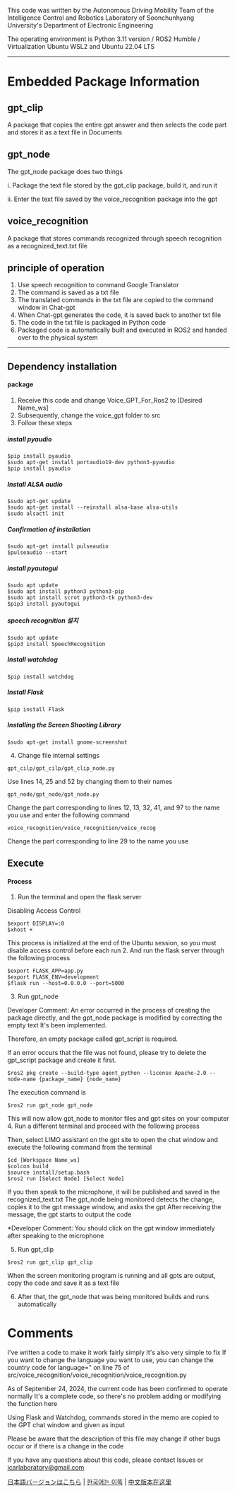This code was written by the Autonomous Driving Mobility Team of the Intelligence Control and Robotics Laboratory of Soonchunhyang University's Department of Electronic Engineering

The operating environment is Python 3.11 version / ROS2 Humble / Virtualization Ubuntu WSL2 and Ubuntu 22.04 LTS

---

# Embedded Package Information
## gpt_clip
A package that copies the entire gpt answer and then selects the code part and stores it as a text file in Documents
## gpt_node
The gpt_node package does two things

i. Package the text file stored by the gpt_clip package, build it, and run it

ii. Enter the text file saved by the voice_recognition package into the gpt
## voice_recognition
A package that stores commands recognized through speech recognition as a recognized_text.txt file

## principle of operation
1. Use speech recognition to command Google Translator
2. The command is saved as a txt file
3. The translated commands in the txt file are copied to the command window in Chat-gpt
4. When Chat-gpt generates the code, it is saved back to another txt file
5. The code in the txt file is packaged in Python code
6. Packaged code is automatically built and executed in ROS2 and handed over to the physical system

---

## Dependency installation
#### package
1. Receive this code and change Voice_GPT_For_Ros2 to [Desired Name_ws]
2. Subsequently, change the voice_gpt folder to src
3. Follow these steps

##### install pyaudio
    $pip install pyaudio
    $sudo apt-get install portaudio19-dev python3-pyaudio
    $pip install pyaudio

##### Install ALSA audio
    $sudo apt-get update
    $sudo apt-get install --reinstall alsa-base alsa-utils
    $sudo alsactl init

##### Confirmation of installation
    $sudo apt-get install pulseaudio
    $pulseaudio --start

##### install pyautogui
    $sudo apt update
    $sudo apt install python3 python3-pip
    $sudo apt install scrot python3-tk python3-dev
    $pip3 install pyautogui

##### speech recognition 설치
    $sudo apt update
    $pip3 install SpeechRecognition

##### Install watchdog
    $pip install watchdog

##### Install Flask
    $pip install Flask

##### Installing the Screen Shooting Library
    $sudo apt-get install gnome-screenshot

4. Change file internal settings
~~~
gpt_cilp/gpt_cilp/gpt_clip_node.py
~~~
Use lines 14, 25 and 52 by changing them to their names
~~~
gpt_node/gpt_node/gpt_node.py
~~~
Change the part corresponding to lines 12, 13, 32, 41, and 97 to the name you use and enter the following command
~~~
voice_recognition/voice_recognition/voice_recog
~~~
Change the part corresponding to line 29 to the name you use
## Execute
#### Process
1. Run the terminal and open the flask server

Disabling Access Control
~~~
$export DISPLAY=:0
$xhost +
~~~
This process is initialized at the end of the Ubuntu session, so you must disable access control before each run
2. And run the flask server through the following process 
~~~
$export FLASK_APP=app.py
$export FLASK_ENV=development
$flask run --host=0.0.0.0 --port=5000
~~~

3. Run gpt_node

Developer Comment: An error occurred in the process of creating the package directly, and the gpt_node package is modified by correcting the empty text
It's been implemented. 

Therefore, an empty package called gpt_script is required. 

If an error occurs that the file was not found, please try to delete the gpt_script package and create it first.
~~~
$ros2 pkg create --build-type agent_python --license Apache-2.0 --node-name {package_name} {node_name}
~~~
The execution command is
~~~
$ros2 run gpt_node gpt_node
~~~
This will now allow gpt_node to monitor files and gpt sites on your computer
4. Run a different terminal and proceed with the following process

Then, select LIMO assistant on the gpt site to open the chat window and execute the following command from the terminal
~~~
$cd [Workspace Name_ws]
$colcon build
$source install/setup.bash
$ros2 run [Select Node] [Select Node]
~~~
If you then speak to the microphone, it will be published and saved in the recognized_text.txt
The gpt_node being monitored detects the change, copies it to the gpt message window, and asks the gpt
After receiving the message, the gpt starts to output the code

*Developer Comment: You should click on the gpt window immediately after speaking to the microphone

5. Run gpt_clip
~~~
$ros2 run gpt_clip gpt_clip
~~~
When the screen monitoring program is running and all gpts are output, copy the code and save it as a text file

6. After that, the gpt_node that was being monitored builds and runs automatically


# Comments
I've written a code to make it work fairly simply
It's also very simple to fix
If you want to change the language you want to use, you can change the country code for language=" on line 75 of src/voice_recognition/voice_recognition/voice_recognition.py

As of September 24, 2024, the current code has been confirmed to operate normally
It's a complete code, so there's no problem adding or modifying the function here

Using Flask and Watchdog, commands stored in the memo are copied to the GPT chat window and given as input

Please be aware that the description of this file may change if other bugs occur or if there is a change in the code

If you have any questions about this code, please contact Issues or icarlaboratory@gmail.com

[日本語バージョンはこちら](ReadMe_JPN.md) | [한국어는 이쪽](ReadMe.md) | [中文版本在这里](ReadMe_CHN.md)
